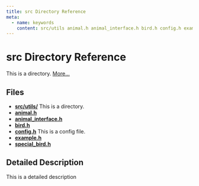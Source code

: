 ```yaml
---
title: src Directory Reference
meta:
  - name: keywords
    content: src/utils animal.h animal_interface.h bird.h config.h example.h special_bird.h
---
```


# src Directory Reference

This is a directory. [More...](#detailed-description)

## Files

* [**src/utils/**](dir_313caf1132e152dd9b58bea13a4052ca.md) This is a directory. 
* [**animal.h**](animal_8h.md)
* [**animal\_interface.h**](animal__interface_8h.md)
* [**bird.h**](bird_8h.md)
* [**config.h**](config_8h.md) This is a config file. 
* [**example.h**](example_8h.md)
* [**special\_bird.h**](special__bird_8h.md)

## Detailed Description

This is a detailed description 
